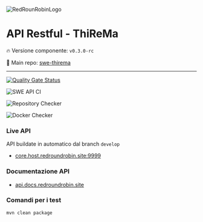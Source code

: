 ![RedRounRobinLogo](https://i.imgur.com/3Dcv4vs.png)

# API Restful - ThiReMa

:fire: Versione componente: `v0.3.0-rc` 

:pushpin: Main repo: [swe-thirema](https://github.com/RedRoundRobin/swe-thirema)

---

[![Quality Gate Status](https://sonarcloud.io/api/project_badges/measure?project=RedRoundRobin_swe-api&metric=alert_status)](https://sonarcloud.io/dashboard?id=RedRoundRobin_swe-api)

![SWE API CI](https://github.com/RedRoundRobin/swe-api/workflows/SWE%20API%20CI/badge.svg)

![Repository Checker](https://github.com/RedRoundRobin/swe-api/workflows/Repository%20Checker/badge.svg)

![Docker Checker](https://github.com/RedRoundRobin/swe-api/workflows/Docker%20Checker/badge.svg)



### Live API

API buildate in automatico dal branch `develop`

- [core.host.redroundrobin.site:9999](http://core.host.redroundrobin.site:9999)


### Documentazione API

- [api.docs.redroundrobin.site](https://api.docs.redroundrobin.site)


### Comandi per i test

`mvn clean package`
